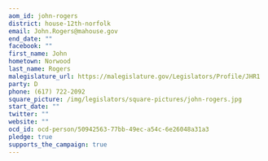 ```yaml
---
aom_id: john-rogers
district: house-12th-norfolk
email: John.Rogers@mahouse.gov
end_date: ""
facebook: ""
first_name: John
hometown: Norwood
last_name: Rogers
malegislature_url: https://malegislature.gov/Legislators/Profile/JHR1
party: D
phone: (617) 722-2092
square_picture: /img/legislators/square-pictures/john-rogers.jpg
start_date: ""
twitter: ""
website: ""
ocd_id: ocd-person/50942563-77bb-49ec-a54c-6e26048a31a3
pledge: true
supports_the_campaign: true
---
```

